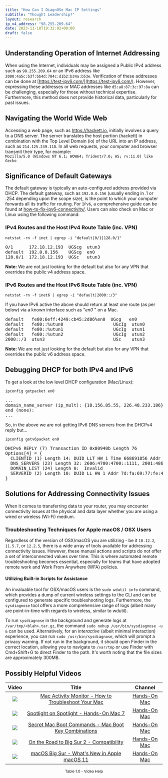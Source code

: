 ```yaml
---
title: "How Can I DiagnOSe Mac IP Settings"
subtitle: "Thought Leadership?"
layout: research
ip_v4_address: "98.255.209.64"
date: 2023-11-18T19:32:02+00:00
draft: false
---
```


## Understanding Operation of Internet Addressing

When using the Internet, individuals may be assigned a Public IPv4 address such as ```98.255.209.64``` or an IPv6 address like ```2000:4a5c:b3f:bb4d:784c:d1b2:b34a:b53e```. Verification of these addresses can be done at [https://test-ipv6.com/](https://test-ipv6.com/). However, expressing these addresses or MAC addresses like ```d5:a8:87:3c:97:8a``` can be challenging, especially for those without technical expertise. Furthermore, this method does not provide historical data, particularly for past issues.
## Navigating the World Wide Web
Accessing a web page, such as https://hackett.io, initially involves a query to a DNS server. The server translates the host portion (hackett) in combination with the Top Level Domain (io) of the URL into an IP address, such as ```214.125.239.118```. In all web requests, your computer and browser transmit their type, for example: <br>```Mozilla/5.0 (Windows NT 6.1; WOW64; Trident/7.0; AS; rv:11.0) like Gecko```
## Significance of Default Gateways
The default gateway is typically an auto-configured address provided via DHCP. The default gateway, such as ```192.0.0.156``` (usually ending in .1 or .254 depending upon the scope size), is the point to which your computer forwards all its traffic for routing. For ```IPv6```, a comprehensive guide can be found at [how-to-fix-ipv6-connectivity/](/blog/how-to-fix-ipv6-connectivity/). Users can also check on Mac or Linux using the following command:
<br>
### IPv4 Routes and the Host IPv4 Route Table (inc. VPN)
```netstat -rn -f inet | egrep -i "default|0/1|128.0/1"```

<pre>
0/1      172.18.12.193  UGScg  utun3
default  192.0.0.156    UGScg  en0
128.0/1  172.18.12.193  UGSc   utun3</pre>

**Note:** We are not just looking for the default but also for any VPN that overrides the public v4 address space.

### IPv6 Routes and the Host IPv6 Route Table (inc. VPN)
```netstat -rn -f inet6 | egrep -i "default|2000::/3"```

If you have IPv6 active the above should return at least one route (as per below) via a known interface such as "_en0_ " on a Mac. 

<pre>
default   fe80:6eff:4249:cb45:2d86%en0  UGcg   en0
default   fe80::%utun0                   UGcIg  utun0
default   fe80::%utun1                   UGcIg  utun1
default   fe80::%utun2                   UGcIg  utun2
2000::/3  utun3                          USc    utun3</pre>

**Note:** We are not just looking for the default but also for any VPN that overrides the public v6 address space.
<br>

## Debugging DHCP for both IPv4 and IPv6

To get a look at the low level DHCP configuration (Mac/Linux): 

```ipconfig getpacket en0```

<pre>
...
domain_name_server (ip_mult): {18.156.85.55, 226.48.233.186}
end (none):
...</pre>

So, in the above we are not getting IPv6 DNS servers from the DHCPv4 reply but...

```ipconfig getv6packet en0```

<pre>
DHCPv6 REPLY (7) Transaction ID 0x80940b Length 76
Options[4] = {
  CLIENTID (1) Length 14: DUID LLT HW 1 Time 668691856 Addr d5:a8:87:3c:97:8a
  DNS_SERVERS (23) Length 32: 2606:4700:4700::1111, 2001:4860:4860::8844
  DOMAIN_LIST (24) Length 0:  Invalid
  SERVERID (2) Length 10: DUID LL HW 1 Addr 7d:fa:69:77:fe:43
}</pre>




## Solutions for Addressing Connectivity Issues

When it comes to transferring data to your router, you may encounter connectivity issues at the physical and data layer whether you are using a wired or wireless (Wi-Fi) medium.
### Troubleshooting Techniques for Apple macOS / OSX Users
Regardless of the version of OSX/macOS you are utilizing - be it ```10.12.2```, ```11.5.7```, or ```12.2.5```, there is a wide array of tools available for addressing connectivity issues. However, these manual actions and scripts do not offer a set of interconnected values over time. This is where automated remote troubleshooting becomes essential, especially for teams that have adopted remote work and Work From Anywhere (WFA) policies.
#### Utilizing Built-in Scripts for Assistance
An invaluable tool for OSX/macOS users is the ```sudo wdutil info``` command, which provides a dump of current wireless settings to the CLI and can be configured to generate specific troubleshooting logs. Furthermore, the ```sysdiagnose``` tool offers a more comprehensive range of logs (albeit many are point-in-time with regards to wireless, similar to wdutil).

To run ```sysdiagnose``` in the background and generate logs at ```/var/tmp/<blah>.tar.gz```, the command ```sudo nohup /usr/bin/sysdiagnose -u &``` can be used. Alternatively, for an *interactive* (albeit minimal interaction) experience, you can run ```sudo /usr/bin/sysdiagnose```, which will prompt a privacy warning. If not run in the background, it should open Finder in the correct location, allowing you to navigate to ```/var/tmp``` or use Finder with Cmd+Shift+G to direct Finder to the path. It's worth noting that the file sizes are approximately 300MB.
## Possibly Helpful Videos

<link href="/plugins/lity/css/lity.min.css" rel="stylesheet">
<script src="/plugins/lity/js/lity.min.js"></script>
<div class="table1-start"></div>

|Video | Title | Channel |
| :---: | :---: | :---: |
|<a href="https://www.youtube.com/watch?v=TWzWd_DiaJ0" data-lity><img src="https://i.ytimg.com/vi/TWzWd_DiaJ0/default.jpg" class="img-fluid"></a>|<a href="https://www.youtube.com/watch?v=TWzWd_DiaJ0" data-lity>Mac Activity Monitor - How to Troubleshoot Your Mac</a>|<a target="_blank" href="https://www.youtube.com/channel/UCg43DP8MdHVcl4rFK_delBg" >Hands-On Mac</a>|
|<a href="https://www.youtube.com/watch?v=RslZ4W1EPqk" data-lity><img src="https://i.ytimg.com/vi/RslZ4W1EPqk/default.jpg" class="img-fluid"></a>|<a href="https://www.youtube.com/watch?v=RslZ4W1EPqk" data-lity>Spotlight on Spotlight - Hands-On Mac 7</a>|<a target="_blank" href="https://www.youtube.com/channel/UCg43DP8MdHVcl4rFK_delBg" >Hands-On Mac</a>|
|<a href="https://www.youtube.com/watch?v=VwNYWAxHCgM" data-lity><img src="https://i.ytimg.com/vi/VwNYWAxHCgM/default.jpg" class="img-fluid"></a>|<a href="https://www.youtube.com/watch?v=VwNYWAxHCgM" data-lity>Secret Mac Boot Commands - Mac Boot Key Combinations</a>|<a target="_blank" href="https://www.youtube.com/channel/UCg43DP8MdHVcl4rFK_delBg" >Hands-On Mac</a>|
|<a href="https://www.youtube.com/watch?v=HEbK-Tignuc" data-lity><img src="https://i.ytimg.com/vi/HEbK-Tignuc/default.jpg" class="img-fluid"></a>|<a href="https://www.youtube.com/watch?v=HEbK-Tignuc" data-lity>On the Road to Big Sur 2 - Compatibility</a>|<a target="_blank" href="https://www.youtube.com/channel/UCg43DP8MdHVcl4rFK_delBg" >Hands-On Mac</a>|
|<a href="https://www.youtube.com/watch?v=JMKi6o9kaZI" data-lity><img src="https://i.ytimg.com/vi/JMKi6o9kaZI/default.jpg" class="img-fluid"></a>|<a href="https://www.youtube.com/watch?v=JMKi6o9kaZI" data-lity>macOS Big Sur - What&#39;s New in Apple macOS 11</a>|<a target="_blank" href="https://www.youtube.com/channel/UCg43DP8MdHVcl4rFK_delBg" >Hands-On Mac</a>|

<center><small>Table 1.0 - Video Help</small></center>
 <br>
<div class="table1-end"></div>
<script type="text/javascript">
(function() {
    $('div.table1-start').nextUntil('div.table1-end', 'table').addClass('table thead-dark table-striped table-responsive rounded').attr('id', 't1');
    $('#t1').find('thead').addClass('thead-dark');
})();
</script>
